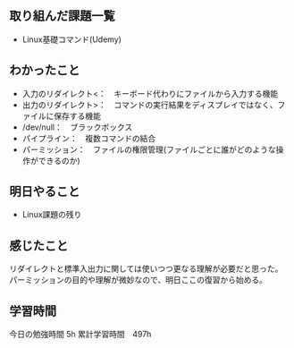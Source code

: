 ## 取り組んだ課題一覧
- Linux基礎コマンド(Udemy)
  
## わかったこと
- 入力のリダイレクト<：　キーボード代わりにファイルから入力する機能
- 出力のリダイレクト>：　コマンドの実行結果をディスプレイではなく、ファイルに保存する機能
- /dev/null：　ブラックボックス
- パイプライン：　複数コマンドの結合
- パーミッション：　ファイルの権限管理(ファイルごとに誰がどのような操作ができるのか)

## 明日やること
- Linux課題の残り

## 感じたこと
リダイレクトと標準入出力に関しては使いつつ更なる理解が必要だと思った。
パーミッションの目的や理解が微妙なので、明日ここの復習から始める。

## 学習時間
今日の勉強時間 5h
累計学習時間　497h
